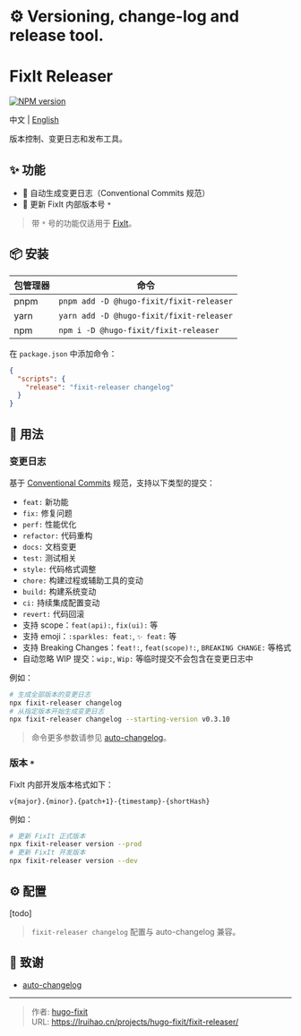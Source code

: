 # ⚙️ Versioning, change-log and release tool.

# FixIt Releaser

[![NPM version](https://img.shields.io/npm/v/@hugo-fixit/fixit-releaser.svg)](https://www.npmjs.com/package/@hugo-fixit/fixit-releaser)

中文 | [English](https://raw.githubusercontent.com/hugo-fixit/fixit-releaser/refs/heads/main/README.en.md)

版本控制、变更日志和发布工具。

## ✨ 功能

- 📝 自动生成变更日志（Conventional Commits 规范）
- 🔖 更新 FixIt 内部版本号 `*`

> 带 `*` 号的功能仅适用于 [FixIt](https://github.com/hugo-fixit/FixIt)。

## 📦 安装

| 包管理器 | 命令                                      |
| -------- | ----------------------------------------- |
| pnpm     | `pnpm add -D @hugo-fixit/fixit-releaser`  |
| yarn     | `yarn add -D @hugo-fixit/fixit-releaser`  |
| npm      | `npm i -D @hugo-fixit/fixit-releaser`     |

在 `package.json` 中添加命令：

```json
{
  "scripts": {
    "release": "fixit-releaser changelog"
  }
}
```

## 🚀 用法

### 变更日志

基于 [Conventional Commits](https://www.conventionalcommits.org/zh-hans/v1.0.0/) 规范，支持以下类型的提交：

- `feat:` 新功能
- `fix:` 修复问题
- `perf:` 性能优化
- `refactor:` 代码重构
- `docs:` 文档变更
- `test:` 测试相关
- `style:` 代码格式调整
- `chore:` 构建过程或辅助工具的变动
- `build:` 构建系统变动
- `ci:` 持续集成配置变动
- `revert:` 代码回滚
- 支持 scope：`feat(api):`, `fix(ui):` 等
- 支持 emoji：`:sparkles: feat:`, `✨ feat:` 等
- 支持 Breaking Changes：`feat!:`, `feat(scope)!:`, `BREAKING CHANGE:` 等格式
- 自动忽略 WIP 提交：`wip:`, `Wip:` 等临时提交不会包含在变更日志中

例如：

```bash
# 生成全部版本的变更日志
npx fixit-releaser changelog
# 从指定版本开始生成变更日志
npx fixit-releaser changelog --starting-version v0.3.10
```

> 命令更多参数请参见 [auto-changelog](https://github.com/cookpete/auto-changelog)。

### 版本 `*`

FixIt 内部开发版本格式如下：

```plaintext
v{major}.{minor}.{patch+1}-{timestamp}-{shortHash}
```

例如：

```bash
# 更新 FixIt 正式版本
npx fixit-releaser version --prod
# 更新 FixIt 开发版本
npx fixit-releaser version --dev
```

## ⚙️ 配置

[todo]

> `fixit-releaser changelog` 配置与 auto-changelog 兼容。

## 🙏 致谢

- [auto-changelog](https://github.com/cookpete/auto-changelog)


---

> 作者: [hugo-fixit](https://github.com/hugo-fixit)  
> URL: https://lruihao.cn/projects/hugo-fixit/fixit-releaser/  

